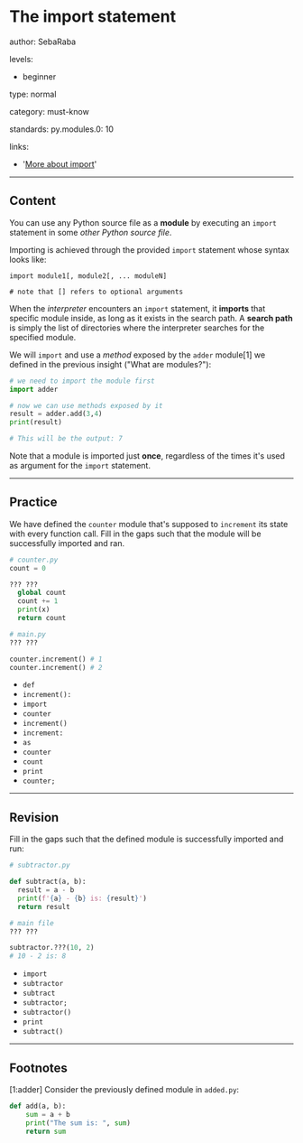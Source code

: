 # The import statement
author: SebaRaba

levels:

  - beginner

type: normal

category: must-know

standards:
  py.modules.0: 10


links:

  - '[More about import](https://www.digitalocean.com/community/tutorials/how-to-import-modules-in-python-3)'

---
## Content

You can use any Python source file as a **module** by executing an `import` statement in some *other Python source file*.

Importing is achieved through the provided `import` statement whose syntax looks like:

```
import module1[, module2[, ... moduleN]

# note that [] refers to optional arguments
```

When the *interpreter* encounters an `import` statement, it **imports** that specific module inside, as long as it exists in the search path. A **search path** is simply the list of directories where the interpreter searches for the specified module.

We will `import` and use a *method* exposed by the `adder` module[1] we defined in the previous insight ("What are modules?"):

```py
# we need to import the module first
import adder

# now we can use methods exposed by it
result = adder.add(3,4)
print(result)

# This will be the output: 7
```


Note that a module is imported just **once**, regardless of the times it's used as argument for the `import` statement.

---
## Practice

We have defined the `counter` module that's supposed to `increment` its state with every function call.
Fill in the gaps such that the module will be successfully imported and ran.

```py
# counter.py
count = 0

??? ???
  global count
  count += 1
  print(x)
  return count

```

```py
# main.py
??? ???

counter.increment() # 1
counter.increment() # 2

```

* `def`
* `increment():`
* `import`
* `counter`
* `increment()`
* `increment:`
* `as`
* `counter`
* `count`
* `print`
* `counter;`

---
## Revision

Fill in the gaps such that the defined module is successfully imported and run:
```py
# subtractor.py

def subtract(a, b):
  result = a - b
  print(f'{a} - {b} is: {result}')
  return result
```

```py
# main file
??? ???

subtractor.???(10, 2)
# 10 - 2 is: 8
```

* `import`
* `subtractor`
* `subtract`
* `subtractor;`
* `subtractor()`
* `print`
* `subtract()`
---
## Footnotes

[1:adder]
Consider the previously defined module in `added.py`:
```py
def add(a, b):
    sum = a + b
    print("The sum is: ", sum)
    return sum
```
